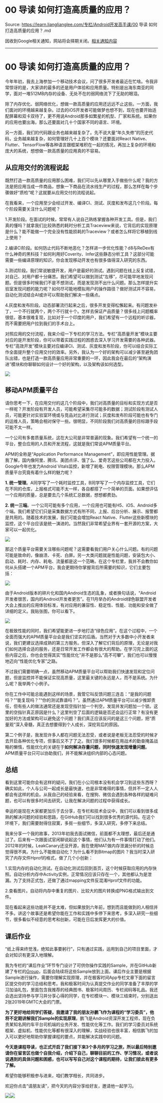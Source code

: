 # 00 导读 如何打造高质量的应用？ 

Source: https://learn.lianglianglee.com/专栏/Android开发高手课/00 导读 如何打造高质量的应用？.md

因收到Google相关通知，网站将会择期关闭。[相关通知内容](https://lumendatabase.org/notices/44265620)

---

# 00 导读 如何打造高质量的应用？

今年年初，我去上海参加一个移动技术会议，问了很多开发者最近在忙啥。令我非常惊讶的是，大家讲的最多的还是用户体验和应用质量。特别是出海东南亚的同学，面对一堆512MB内存的设备、无处不在的弱网络流下了无助的眼泪。

除了内存优化、弱网络优化，想做一款高质量的应用还远远不止这些。一方面，我们面对的环境越来越复杂。过去的iOS开发者可能做梦也想不到，现在也要开始适配屏幕和双卡双待了，更不用说Android那多如繁星的机型、厂家和系统。如果你的应用也要出海，那么还要面对几十个国家不同的语言、环境。

另一方面，我们的代码跟业务也越来越复杂了。先不说大量“年久失修”的历史代码，业务越来越复杂，如何管理好几十上百个模块？还要面对React Native、Flutter、TensorFlow等各种语言跟框架堆积在一起的情况，再加上复杂的环境和庞大的系统，想想做一款高质量的应用真的不容易。

## 从应用交付的流程说起

既然打造一款高质量的应用那么困难，我们可以先从哪里入手做些什么呢？我的方法是把应用当成一件商品，想象一下商品在流水线生产的过程，那么怎样在每个步骤做好“质检”呢？这就要从应用交付的流程说起。

在我看来，一个应用至少会经过开发、编译CI、测试、灰度和发布这几个阶段。每个阶段需要关注什么问题呢？

1.开发阶段。在面试的时候，常常有人说自己熟练掌握各种开发工具。但是，我们真的懂吗？就拿我们比较熟悉的耗时分析工具Traceview来说，它背后的实现原理是什么？能不能做一个完全没有性能损耗的Traceview？或者怎么样将它移植到线上使用？

2.编译CI阶段。如何防止代码不断地恶化？怎样进一步优化性能？d8与ReDex有什么神奇的黑科技？如何利用好Coverity、Infer这些静态分析工具？这部分可能需要一些编译原理的知识，你会发现移动开发也有很多值得深入研究的东西。

3.测试阶段。我们常说敏捷开发，用户是最好的测试。遇到问题在线上反复试错，对自己、对用户都十分痛苦。我们希望可以做到测试“左移”，尽可能早地发现问题。但是很多时候我们不是不想测试，而是发现测不出什么问题。那么怎样提升实验室发现问题的能力呢？如何尽可能地模拟用户的操作路径？做好测试并不容易，自动化测试结合AI或许可以帮助我们解决一些痛点。

4.灰度和发布阶段。动态部署流行起来之后，很多开发变得松懈起来。有问题发补丁，一个不行就两个，两个不行就十个。怎样去保证产品质量？很多线上问题概率很低，基本很难复现，比如对于一个印度的用户，我们希望有一个远程的听诊器，而不需要把用户拉到我们的手术台上。

对照应用的交付流程，我来介绍一下专栏的学习方法。专栏“高质量开发”模块主要对应的是开发阶段，你可以带着实践过程的困惑去深入学习开发需要的各种武器。专栏“高效开发”模块主要对应编译CI、测试、灰度和发布阶段，你可以结合实际工作全面提升整个应用交付的效率。另外，我认为一个好的架构可以减少甚至避免团队出错，也是打造一款高质量应用非常重要的一环，因此我会在最后的“架构演进”模块和你聊聊如何设计一个好的架构，以及架构该如何选型。

![](assets/5cb99d2cf5bc48a9a93c0374445984fe.jpg)

## 移动APM质量平台

请你思考一下，在应用交付的这几个阶段中，我们对高质量的目标和实现方式是否一样呢？开发阶段有开发人员，可能希望采集尽可能多的数据；测试阶段有测试人员，可能更针对实验室环境或与竞品对比进行测试；灰度和发布阶段可能也有专门的运维人员，策略会相对保守一些。很明显，不同阶段我们对高质量的目标跟手段可能不太一样。

一个公司有多套质量系统，这在大公司是非常普遍的现象。我们希望有一个统一的平台，整合应用的人员和开发流程，这就是我们常说APM质量平台。

APM的全称是“Application Performance Management”，即应用性能管理。据我了解，国内像阿里、腾讯、美团点评、饿了么、爱奇艺这些公司都在大力投入。Google今年也发力Android Vitals监控，新增了耗电、权限管理模块。那么APM质量平台究竟有着什么样的魅力呢？

**1. 统一管理**。A同学写了一个耗时监控工具，B同学写了一个内存监控工具，它们在不同的仓库，上报格式可能不太一样，各自都搭了一个简单的页面。如果想评估一个应用的质量，总是要去几个系统汇总数据，想想都费劲。

**2. 统一三端**。一个公司可能有多个应用，一个应用也可能有H5、iOS、Android多个端。我们希望它们只是采集数据方式有所不同，上报、后台分析、展示、报警都是共用的。随着技术的发展，我们可能会增加React Native、Flutter这些新模块的监控，这个平台应该是统一演进的。当然我们非常希望业界有一套开源的方案，大家可以一起优化。

![](assets/abce067d932e41a78628129f2d5a897c.jpg)

那这个质量平台需要关注哪些问题呢？这需要看我们用户关心什么问题。有的问题可能是致命的，像崩溃、卡死、白屏。另一大类问题就是性能问题，安装包大小、启动、耗时、内存、耗电、流量都是这一个范畴。在这个专栏里，我并不会教你如何从头搭建一个APM平台，我会更期待你掌握背后所需要的知识，它们主要包括：

![](assets/ab823c9e246a4824a3f96648180a7c8f.jpg)

由于Android版本的碎片化和国内Android生态的乱象，或者换句话说，“Android开发者很苦，国内的Android开发者更苦”。在11月举办的Android绿色联盟开发者大会上推出的应用体验标准，有对应用的兼容性、稳定性、性能、功能和安全做了详细的定义。我贴张图，你可以看下。

![](assets/8ae011b707164d3e85fa3827335c1e3c.jpg)

在极致性能的同时，我们希望能更进一步地打造“绿色应用”。在这个过程中，一个全面而强大的APM质量平台会是我们坚实的后盾。当然对于大多数中小开发者来说，我们更建议选择成熟的第三方服务。但深入了解它们背后的原理，无论是对我们如何选择合适的服务，还是日常开发工作都会有很大的帮助。在学习完上面的这些内容之后，你也会觉得其实“性能优化”并不是那么“高不可攀”，我们也可以慢慢地迈向“性能优化专家”之路。

不过我们需要明确一点，虽然移动APM质量平台可以帮助我们快速发现和定位问题，但是监控并不能保证实现高质量，这里最关键的永远是人，而不是系统。为什么呢？我举两个小例子。

你在工作中可能总能遇到这样的场景，我管它叫反馈问题三连击：“是我的问题吗？”“能复现吗？”“你的测试靠谱吗？”。虽然通过APM质量平台可以减少推卸责任，但有些人的做法通常还是发现空指针加一个判空，发现并发问题加一个锁。这里的空指针真正原因是什么？这里判空了后面的逻辑是否还会运行正常？有没有更加好的方法或架构可以避免这个问题？我们真正应该反问的是这三个问题，把“质量观”深入骨髓，真正去想要得到个人成长，深挖背后的原因。

第二个例子是，我发现许多人都在问题无法忍受，或者说是老板无法忍受的时候才去开启各种优化专项，但事后又不了了之。我们很多时候都在用战术的勤奋掩盖战略的懒惰，性能优化的关键在于**如何解决存量问题，同时快速发现增量问题**。APM质量平台只可以协助我们，并不能解决组织内部的心态问题。

## 总结

看到这里可能你会有这样的疑问，我们在小公司根本没有机会学习到这些东西呀？确实如此，个人与公司一起成长是最快速，也是非常难得的事情，但并不一定人人都会有这样的机会。从我自己的经验来看，在搜狗、微信会遇到各种各样的疑难问题，也可以有很多时间去研究，让我在解决问题的过程中获得成长。

幸运的是现在大家都更加乐于去分享，在专栏和技术会议中，我们可以看到很多成熟的解决问题的经验和思路，在GitHub我们可以找到很多优秀的源代码。在这个环境下，我们需要耐得住寂寞，多抠一些细节，多深入研究，多停下来总结。

我来分享一个我的故事，2013年初我去面试微信，前面都不太理想，最后还是通过了。后来有一次跟面试官闲聊说起这个事情，他们认为有一件事情打动了他们。2012年的时候，LeakCanary还没开源，我在使用MAT做内存泄漏分析的时候总觉得很不爽。为什么不能做自动化？为什么看不到Bitmap的图片？我当时深入研究了内存文件Hprof的格式，做了几个小创新：

1.实现内存的自动化测试。在自动化测试后回到首页，这个时候获取应用的内存快照。自动分析内存中Activity实例，正常情况应该只存在一个，其他都认为是泄漏。为了支持正式包，还做了通过mapping文件反混淆Hprof文件的功能。

2.查看图片。自动将内存中重复的图片、比较大的图片转换成PNG格式输出到文件。

现在看起来这些功能并不是太难，但如果放到六年前，想到而且能做到的人相信并不多。讲这个故事还是希望你能在工作和实践中多停下来思考，多深入研究一些细节，很多看似不经意的思考和创新，可能在日后发挥更大的价值。

## 课后作业

“纸上得来终觉浅，绝知此事要躬行”，只有通过实践，运用到自己的项目里面，才会对知识有更深入地理解。

我为专栏的“课后作业”环节专门设计了可供你操作实践的Sample，并在GitHub新建了专栏的[Group](https://github.com/AndroidAdvanceWithGeektime)，后面会陆续将这些Sample放到上面。课后作业主要是根据Sample进行操作，需要你理解实现原理，并在极客时间App专栏文章下面的留言区提交你的学习总结和思考。我和极客时间为认真提交作业的同学准备了丰厚的学习加油礼包，里面包含我推荐的经典图书、极客时间周历、专栏阅码等礼品。我还会选出坚持参与学习并分享心得的同学，在专栏模块一、模块三结束时，分别送出2张2019年GMTC大会的门票。

**为了更好地给同学们答疑，我邀请了我的朋友孙鹏飞作为课程的“学习委员”，他将不定期讲解我们Sample的实现原理**。鹏飞是Android资深开发工程师，现在负责某知名网约车平台司机端的业务开发、性能优化等工作。我们的学习委员对系统框架、虚拟机、性能优化等都有很深入的理解，实战经验也很丰富，相信鹏飞的加入可以更好地帮助你掌握课程的要点，并能解决实践中的问题。

**今天是课程导读，也正式开启了我们接下来3个多月的学习之旅，所以最后特别邀请你在留言区也做个自我介绍，介绍下自己，聊聊目前的工作、学习情况，或者说说遇到的具体问题和困惑，也可以写写自己对这个课程的期待，让我们彼此有更多了解。**

希望你能够积极参与进来，咱们教学相长，共同进步。

欢迎你点击“请朋友读”，把今天的内容分享给好友，邀请他一起学习。

![](assets/faf80c28fdb6415aae7028334aa9b795.jpg)![](assets/735091c20f5942de8c35f5e6badcbcde.jpg)